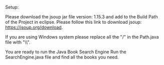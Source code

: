 Setup:

Please download the jsoup jar file version: 1.15.3 and add to the Build Path of the Project in eclipse.
Please follow this link to download jsoup: https://jsoup.org/download.

If you are using Windows system please replace all the "/" in the Path.java file with "\\\\".



You are ready to run the Java Book Search Engine
Run the SearchEngine.java file and find all the books you need.